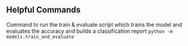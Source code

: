## Helpful Commands
Command to run the train & evaluate script which trains the model and evaluates the accuracy and builds a classification report
`python -m models.train_and_evaluate`